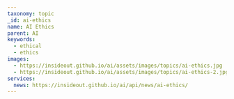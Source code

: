 ```yaml
---
taxonomy: topic
_id: ai-ethics
name: AI Ethics
parent: AI
keywords:
  - ethical
  - ethics
images:
  - https://insideout.github.io/ai/assets/images/topics/ai-ethics.jpg
  - https://insideout.github.io/ai/assets/images/topics/ai-ethics-2.jpg
services:
  news: https://insideout.github.io/ai/api/news/ai-ethics/
---
```

